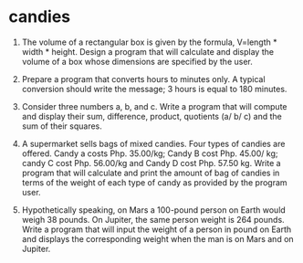 # candies

1.	The volume of a rectangular box is given by the formula, V=length * width * height. Design a program that will calculate and display the volume of a box whose dimensions are specified by the user.

2.	Prepare a program that converts hours to minutes only. A typical conversion should write the message; 3 hours is equal to 180 minutes.

3.	Consider three numbers a, b, and c. Write a program that will compute and display their sum, difference, product, quotients (a/ b/ c) and the sum of their squares. 

4.	A supermarket sells bags of mixed candies. Four types of candies are offered. Candy a costs Php. 35.00/kg; Candy B cost Php. 45.00/ kg; candy C cost Php. 56.00/kg and Candy D cost Php. 57.50 kg. Write a program that will calculate and print the amount of bag of candies in terms of the weight of each type of candy as provided by the program user.

5.	Hypothetically speaking, on Mars a 100-pound person on Earth would weigh 38 pounds. On Jupiter, the same person weight is 264 pounds. Write a program that will input the weight of a person in pound on Earth and displays the corresponding weight when the man is on Mars and on Jupiter.
